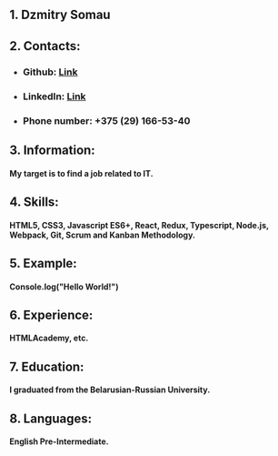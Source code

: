 ## 1. Dzmitry Somau
## 2. Contacts:

   * ### Github: [Link](https://github.com/dmsomov)
   * ### LinkedIn: [Link](https://www.linkedin.com/in/somov-dm/)
   * ### Phone number: +375 (29) 166-53-40

## 3. Information:
   #### My target is to find a job related to IT.
## 4. Skills:
   #### HTML5, CSS3, Javascript ES6+, React, Redux, Typescript, Node.js, Webpack, Git, Scrum and Kanban Methodology.
## 5. Example:
   #### Console.log("Hello World!")
## 6. Experience:
   #### HTMLAcademy, etc.
## 7. Education:
   #### I graduated from the Belarusian-Russian University.
## 8. Languages: 
   #### English Pre-Intermediate.
